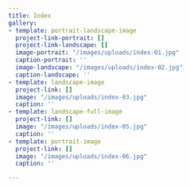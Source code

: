 ```yaml
---
title: Index
gallery:
- template: portrait-landscape-image
  project-link-portrait: []
  project-link-landscape: []
  image-portrait: "/images/uploads/index-01.jpg"
  caption-portrait: ''
  image-landscape: "/images/uploads/index-02.jpg"
  caption-landscape: ''
- template: landscape-image
  project-link: []
  image: "/images/uploads/index-03.jpg"
  caption: ''
- template: landscape-full-image
  project-link: []
  image: "/images/uploads/index-05.jpg"
  caption: ''
- template: portrait-image
  project-link: []
  image: "/images/uploads/index-06.jpg"
  caption: ''

---
```

